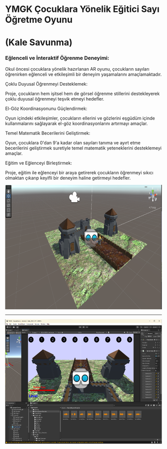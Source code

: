 ﻿# YMGK Çocuklara Yönelik Eğitici Sayı Öğretme Oyunu 
# (Kale Savunma) 
### Eğlenceli ve İnteraktif Öğrenme Deneyimi:

Okul öncesi çocuklara yönelik hazırlanan AR oyunu, çocukların sayıları öğrenirken eğlenceli ve etkileşimli bir deneyim yaşamalarını amaçlamaktadır.

Çoklu Duyusal Öğrenmeyi Desteklemek:

Proje, çocukların hem işitsel hem de görsel öğrenme stillerini destekleyerek çoklu duyusal öğrenmeyi teşvik etmeyi hedefler.

El-Göz Koordinasyonunu Güçlendirmek:

Oyun içindeki etkileşimler, çocukların ellerini ve gözlerini eşgüdüm içinde kullanmalarını sağlayarak el-göz koordinasyonlarını artırmayı amaçlar.

Temel Matematik Becerilerini Geliştirmek:

Oyun, çocuklara 0'dan 9'a kadar olan sayıları tanıma ve ayırt etme becerilerini geliştirmek suretiyle temel matematik yeteneklerini desteklemeyi amaçlar.

Eğitim ve Eğlenceyi Birleştirmek:

Proje, eğitim ile eğlenceyi bir araya getirerek çocukların öğrenmeyi sıkıcı olmaktan çıkarıp keyifli bir deneyim haline getirmeyi hedefler.

<img src="https://github.com/bilgekul/YMGK-AR/blob/main/Ekran%20g%C3%B6r%C3%BCnt%C3%BCs%C3%BC%202023-11-09%20120713.png" alt="alt text" width="600" height="400">

-----------------------------------------------------------------------------------------------------------------------------------------------------------------

<img src="https://github.com/bilgekul/YMGK-AR/blob/main/Ekran%20g%C3%B6r%C3%BCnt%C3%BCs%C3%BC%202023-11-09%20143629.png" alt="alt text" width="600" height="400">



